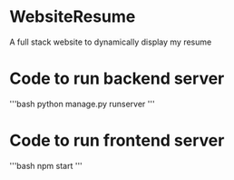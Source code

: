 # WebsiteResume
A full stack website to dynamically display my resume

# Code to run backend server
'''bash
python manage.py runserver
'''

# Code to run frontend server
'''bash
npm start
'''
